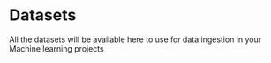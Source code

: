 # Datasets
All the datasets will be available here to use for data ingestion in  your Machine learning projects
